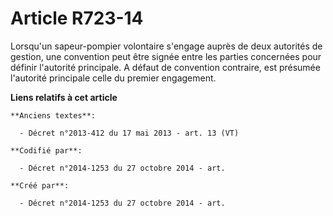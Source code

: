 # Article R723-14

Lorsqu'un sapeur-pompier volontaire s'engage auprès de deux autorités de gestion, une convention peut être signée entre les
parties concernées pour définir l'autorité principale. A défaut de convention contraire, est présumée l'autorité principale
celle du premier engagement.

**Liens relatifs à cet article**

	**Anciens textes**:

	  - Décret n°2013-412 du 17 mai 2013 - art. 13 (VT)

	**Codifié par**:

	  - Décret n°2014-1253 du 27 octobre 2014 - art.

	**Créé par**:

	  - Décret n°2014-1253 du 27 octobre 2014 - art.
